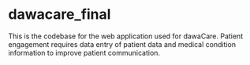 # dawacare_final

This is the codebase for the web application used for dawaCare.
Patient engagement requires data entry of patient data and medical condition information to improve patient communication.
